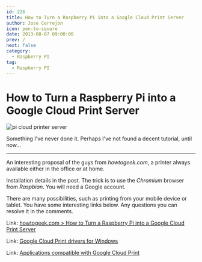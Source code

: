 ```yaml
---
id: 226
title: How to Turn a Raspberry Pi into a Google Cloud Print Server
author: Jose Cerrejon
icon: pen-to-square
date: 2013-08-07 09:00:00
prev: /
next: false
category:
  - Raspberry PI
tag:
  - Raspberry PI
---
```


# How to Turn a Raspberry Pi into a Google Cloud Print Server

![pi cloud printer server](/images/2013/08/pi_printer_cloud.jpg)

Something I've never done it. Perhaps I've not found a decent tutorial, until now...

- - -
An interesting proposal of the guys from *howtogeek.com*, a printer always available either in the office or at home.

Installation details in the post. The trick is to use the *Chromium* browser from *Raspbian*. You will need a Google account.

There are many possibilities, such as printing from your mobile device or tablet. You have some interesting links below. Any questions you can resolve it in the comments.

Link: [howtogeek.com > How to Turn a Raspberry Pi into a Google Cloud Print Server](http://www.howtogeek.com/169566/how-to-turn-a-raspberry-pi-into-a-google-cloud-print-server/)

Link: [Google Cloud Print drivers for Windows](https://tools.google.com/dlpage/cloudprintdriver)

Link: [Applications compatible with Google Cloud Print](https://www.google.com/cloudprint/learn/apps.html)